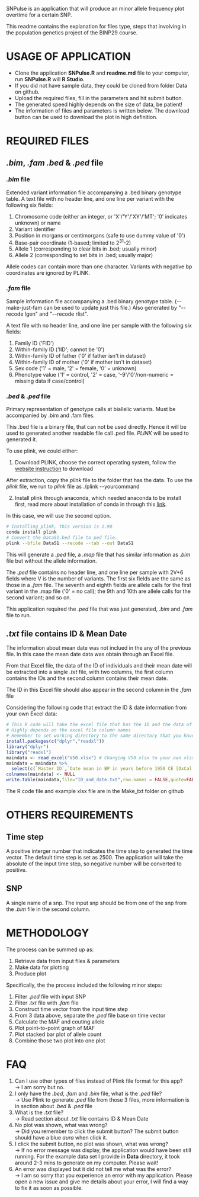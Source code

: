 SNPulse is an application that will produce an minor allele frequency plot overtime for a certain SNP.

This readme contains the explanation for files type, steps that involving in the population genetics project of the BINP29 course.

# USAGE OF APPLICATION
- Clone the application **SNPulse.R** and **readme.md** file to your computer, run **SNPulse.R** will **R Studio**.
- If you did not have sample data, they could be cloned from folder Data on github.
- Upload the required files, fill in the parameters and hit submit button.
- The generated speed highly depends on the size of data, be patient! 
- The information of files and parameters is written below. The download button can be used to download the plot in high definition.

# REQUIRED FILES
## *.bim*, *.fam* *.bed* & *.ped* file
### ***.bim* file**

Extended variant information file accompanying a .bed binary genotype table.
A text file with no header line, and one line per variant with the following six fields:
1. Chromosome code (either an integer, or 'X'/'Y'/'XY'/'MT'; '0' indicates unknown) or name
2. Variant identifier
3. Position in morgans or centimorgans (safe to use dummy value of '0')
4. Base-pair coordinate (1-based; limited to 2<sup>31</sup>-2)
5. Allele 1 (corresponding to clear bits in .bed; usually minor)
6. Allele 2 (corresponding to set bits in .bed; usually major)

Allele codes can contain more than one character. Variants with negative bp coordinates are ignored by PLINK.

### ***.fam* file**
Sample information file accompanying a .bed binary genotype table. (--make-just-fam can be used to update just this file.) Also generated by "--recode lgen" and "--recode rlist".

A text file with no header line, and one line per sample with the following six fields:

1. Family ID ('FID')
2. Within-family ID ('IID'; cannot be '0')
3. Within-family ID of father ('0' if father isn't in dataset)
4. Within-family ID of mother ('0' if mother isn't in dataset)
5. Sex code ('1' = male, '2' = female, '0' = unknown)
6. Phenotype value ('1' = control, '2' = case, '-9'/'0'/non-numeric = missing data if case/control)


### ***.bed* & *.ped* file**
Primary representation of genotype calls at biallelic variants. Must be accompanied by .bim and .fam files.

This .bed file is a binary file, that can not be used directly. Hence it will be used to generated another readable file call .ped file. *PLINK* will be used to generated it.

To use plink, we could either: 
1. Download PLINK, choose the correct operating system, follow the [website instruction](https://www.cog-genomics.org/plink/1.9/) to download

After extraction, copy the *plink* file to the folder that has the data. To use the *plink* file, we run to *plink* file as ./plink --yourcommand

2. Install plink through anaconda, which needed anaconda to be install first, read more about installation of conda in through this [link](https://docs.conda.io/en/latest/miniconda.html).

In this case, we will use the second option.
```sh
# Installing plink, this version is 1.90
conda install plink
# Convert the DataS1.bed file to ped file.
plink --bfile DataS1 --recode --tab --out DataS1
```
This will generate a *.ped* file, a *.map* file that has similar information as *.bim* file but without the allele information.

The *.ped* file contains no header line, and one line per sample with 2V+6 fields where V is the number of variants. The first six fields are the same as those in a *.fam* file. The seventh and eighth fields are allele calls for the first variant in the .map file ('0' = no call); the 9th and 10th are allele calls for the second variant; and so on.

This application required the *.ped* file that was just generated, *.bim* and *.fam* file to run.

## *.txt* file contains ID & Mean Date
The information about mean date was not inclued in the any of the previous file. In this case the mean date data was obtain through an Excel file. 

From that Excel file, the data of the ID of individuals and their mean date will be extracted into a single *.txt* file, with two columns, the first column contains the IDs and the second column contains their mean date.

The ID in this Excel file should also appear in the second column in the *.fam* file

Considering the following code that extract the ID & date information from your own Excel data:

```r
# This R code will take the excel file that has the ID and the data of the time and put them into txt file
# Highly depends on the excel file column names
# Remember to set working directory to the same directory that you have the .xlsx file
install.packages(c("dplyr","readxl"))
library("dplyr")
library("readxl")
maindata <- read_excel("V50.xlsx") # Changing V50.xlsx to your own xlsx name "
maindata = maindata %>%
  select(c(`Master ID`,`Date mean in BP in years before 1950 CE [OxCal mu for a direct radiocarbon date, and average of range for a contextual date]`)) # Change code in this line to the column name of ID and Date.
colnames(maindata) <- NULL
write.table(maindata,file="ID_and_date.txt",row.names = FALSE,quote=FALSE)
```
The R code file and example xlsx file are in the Make_txt folder on github
# OTHERS REQUIREMENTS
## Time step
A positive interger number that indicates the time step to generated the time vector. The default time step is set as 2500. The application will take the absolute of the input time step, so negative number will be converted to positive.

## SNP
A single name of a snp. The input snp should be from one of the snp from the *.bim* file in the second column.

# METHODOLOGY
The process can be summed up as: 
1. Retrieve data from input files & parameters
2. Make data for plotting
3. Produce plot

Specifically, the the process included the following minor steps:
1. Filter *.ped* file with input SNP
2. Filter *.txt* file with *.fam* file
3. Construct time vector from the input time step
4. From 3 data above, separate the *.ped* file base on time vector
5. Calculate the MAF and couting allele
6. Plot point-to-point graph of MAF
7. Plot stacked bar plot of allele count
8. Combine those two plot into one plot

# FAQ
1. Can I use other types of files instead of Plink file format for this app?\
-> I am sorry but no.
2. I only have the *.bed*, *.fam* and *.bim* file, what is the *.ped* file?\
-> Use Plink to generate *.ped* file from those 3 files, more information is in section about *.bed* & *.ped* file
3. What is the *.txt* file?\
-> Read section about *.txt* file contains ID & Mean Date
4. No plot was shown, what was wrong?\
-> Did you remember to click the submit button? The submit button should have a blue *aura* when click it.
5. I click the submit button, no plot was shown, what was wrong?\
-> If no error message was display, the application would have been still running. For the example data set I provide in **Data** directory, it took around 2-3 mins to generate on my computer. Please wait!
6. An error was displayed but it did not tell me what was the error?\
-> I am so sorry that you experience an error with my application. Please open a new issue and give me details about your error, I will find a way to fix it as soon as possible.